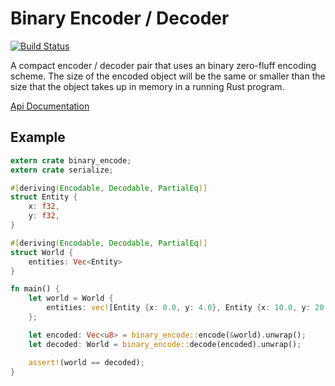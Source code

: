# Binary Encoder / Decoder

[![Build Status](https://travis-ci.org/TyOverby/binary-encode.svg)](https://travis-ci.org/TyOverby/binary-encode)

A compact encoder / decoder pair that uses an binary zero-fluff encoding scheme.
The size of the encoded object will be the same or smaller than the size that
the object takes up in memory in a running Rust program.

[Api Documentation](http://tyoverby.github.io/binary-encode/binary_encode/)

## Example

```rust
extern crate binary_encode;
extern crate serialize;

#[deriving(Encodable, Decodable, PartialEq)]
struct Entity {
    x: f32,
    y: f32,
}

#[deriving(Encodable, Decodable, PartialEq)]
struct World {
    entities: Vec<Entity>
}

fn main() {
    let world = World {
        entities: vec![Entity {x: 0.0, y: 4.0}, Entity {x: 10.0, y: 20.5}]
    };

    let encoded: Vec<u8> = binary_encode::encode(&world).unwrap();
    let decoded: World = binary_encode::decode(encoded).unwrap();

    assert!(world == decoded);
}

```
